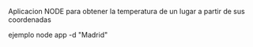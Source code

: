 Aplicacion NODE para obtener la temperatura de un lugar a partir de sus coordenadas

ejemplo node app -d "Madrid"